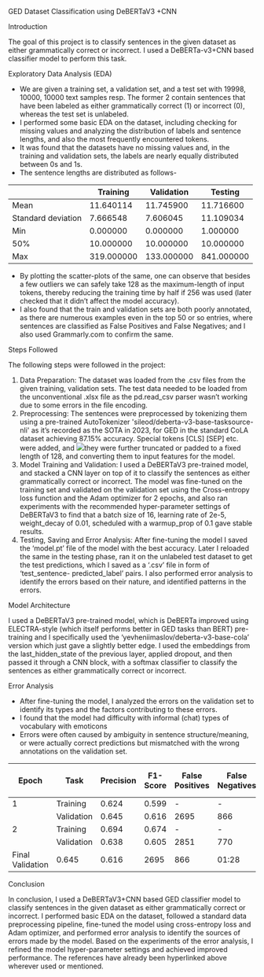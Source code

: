 ﻿GED Dataset Classification using DeBERTaV3 +CNN 

Introduction 

The goal of this project is to classify sentences in the given dataset as either grammatically correct or incorrect. I used a DeBERTa-v3+CNN based classifier model to perform this task. 

Exploratory Data Analysis (EDA) 

- We are given a training set, a validation set, and a test set with 19998, 10000, 10000 text samples resp. The former 2 contain sentences that have been labeled as either grammatically correct (1) or incorrect (0), whereas the test set is unlabeled. 
- I performed some basic EDA on the dataset, including checking for missing values and analyzing the distribution of labels and sentence lengths, and also the most frequently encountered tokens.  
- It was found that the datasets have no missing values and, in the training and validation sets, the labels are nearly equally distributed between 0s and 1s.  
- The sentence lengths are distributed as follows- 



||Training |Validation |Testing |
| :- | - | - | - |
|Mean |11\.640114 |11\.745900 |11\.716600 |
|Standard deviation |7\.666548 |7\.606045 |11\.109034 |
|Min |0\.000000 |0\.000000 |1\.000000 |
|50% |10\.000000 |10\.000000 |10\.000000 |
|Max |319\.000000 |133\.000000 |841\.000000 |


- By plotting the scatter-plots of the same, one can observe that besides a few outliers we can safely take 128 as the maximum-length of input tokens, thereby reducing the training time by half if 256 was used (later checked that it didn’t affect the model accuracy).  
- I also found that the train and validation sets are both poorly annotated, as there are numerous examples even in the top 50 or so entries, where sentences are classified as False Positives and False Negatives; and I also used Grammarly.com to confirm the same. 

Steps Followed 

The following steps were followed in the project: 

1. Data Preparation: The dataset was loaded from the .csv files from the given training, validation sets. The test data needed to be loaded from the unconventional .xlsx file as the pd.read\_csv parser wasn’t working due to some errors in the file encoding. 
1. Preprocessing: The sentences were preprocessed by tokenizing them using a pre-trained AutoTokenizer 'sileod/deberta-v3-base-tasksource-nli' as it’s recorded as the SOTA in 2023, for GED in the standard CoLA dataset achieving 87.15% accuracy. Special tokens [CLS] [SEP] etc. were added, and ![](Aspose.Words.2ebac694-1a42-4d3a-b7a5-28b5fbc89a6a.001.png)they were further truncated or padded to a fixed length of 128, and converting them to input features for the model. 
1. Model Training and Validation: I used a DeBERTaV3 pre-trained model, and stacked a CNN layer on top of it to classify the sentences as either grammatically correct or incorrect. The model was fine-tuned on the training set and validated on the validation set using the Cross-entropy loss function and the Adam optimizer for 2 epochs, and also ran experiments with the recommended hyper-parameter settings of DeBERTaV3 to find that a batch size of 16, learning rate of 2e-5, weight\_decay of 0.01, scheduled with a warmup\_prop of 0.1 gave stable results. 
1. Testing, Saving and Error Analysis: After fine-tuning the model I saved the ‘model.pt’ file of the model with the best accuracy. Later I reloaded the same in the testing phase, ran it on the unlabeled test dataset to get the test predictions, which I saved as a ‘.csv’ file in form of ‘test\_sentence- predicted\_label’ pairs. I also performed error analysis to identify the errors based on their nature, and identified patterns in the errors. 

Model Architecture 

I used a DeBERTaV3 pre-trained model, which is DeBERTa improved using ELECTRA-style (which itself performs better in GED tasks than BERT) pre-training and I specifically used the ‘yevheniimaslov/deberta-v3-base-cola’ version which just gave a slightly better edge. I used the embeddings from the last\_hidden\_state of the previous layer, applied dropout, and then passed it through a CNN block, with a softmax classifier to classify the sentences as either grammatically correct or incorrect. 

Error Analysis 

- After fine-tuning the model, I analyzed the errors on the validation set to identify its types and the factors contributing to these errors.  
- I found that the model had difficulty with informal (chat) types of vocabulary with emoticons 
- Errors were often caused by ambiguity in sentence structure/meaning, or were actually correct predictions but mismatched with the wrong annotations on the validation set. 



|Epoch |Task |Precision |F1-Score |False Positives |False Negatives |Time (in mins) |
| - | - | - | - | - | - | - |
|1 |Training |0\.624 |0\.599 |- |- |10:14 |
||Validation |0\.645 |0\.616 |2695 |866 |01:27 |
|2 |Training |0\.694 |0\.674 |- |- |10:09 |
||Validation |0\.638 |0\.605 |2851 |770 |01:27 |
|Final Validation |0\.645 |0\.616 |2695 |866 |01:28 |

Conclusion 

In conclusion, I used a DeBERTaV3+CNN based GED classifier model to classify sentences in the given dataset as either grammatically correct or incorrect. I performed basic EDA on the dataset, followed a standard data preprocessing pipeline, fine-tuned the model using cross-entropy loss and Adam optimizer, and performed error analysis to identify the sources of errors made by the model. Based on the experiments of the error analysis, I refined the model hyper-parameter settings and achieved improved performance. The references have already been hyperlinked above wherever used or mentioned. 
